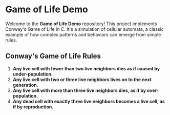 # Game of Life Demo

Welcome to the **Game of Life Demo** repository! This project implements Conway's Game of Life in C. It's a simulation of cellular automata, a classic example of how complex patterns and behaviors can emerge from simple rules.

## Conway's Game of Life Rules

1. **Any live cell with fewer than two live neighbors dies as if caused by under-population.**
2. **Any live cell with two or three live neighbors lives on to the next generation.**
3. **Any live cell with more than three live neighbors dies, as if by over-population.**
4. **Any dead cell with exactly three live neighbors becomes a live cell, as if by reproduction.**
